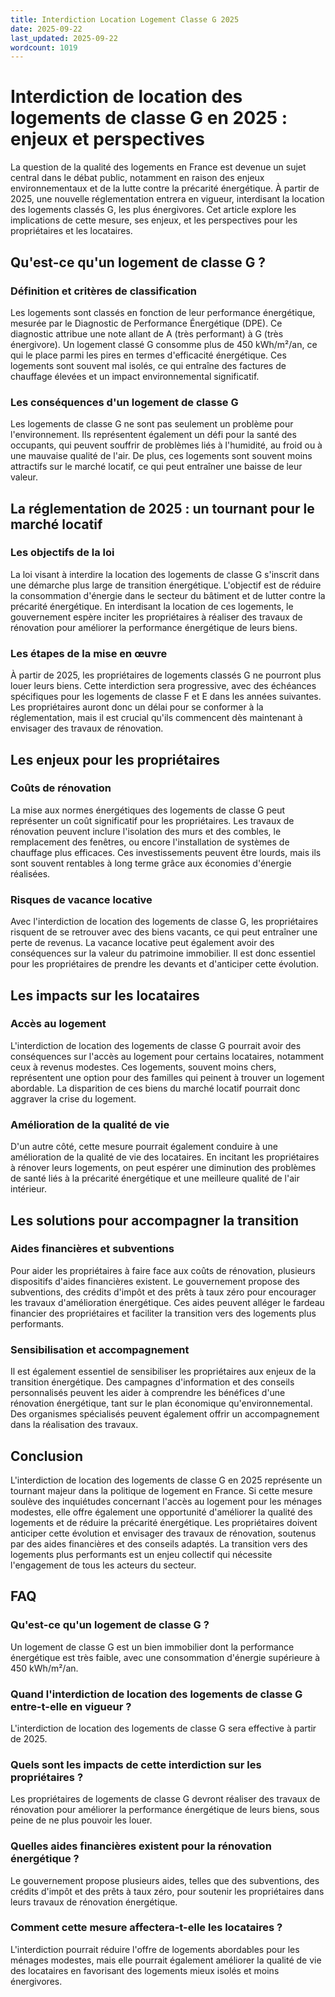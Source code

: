 ```yaml
---
title: Interdiction Location Logement Classe G 2025
date: 2025-09-22
last_updated: 2025-09-22
wordcount: 1019
---
```


# Interdiction de location des logements de classe G en 2025 : enjeux et perspectives

La question de la qualité des logements en France est devenue un sujet central dans le débat public, notamment en raison des enjeux environnementaux et de la lutte contre la précarité énergétique. À partir de 2025, une nouvelle réglementation entrera en vigueur, interdisant la location des logements classés G, les plus énergivores. Cet article explore les implications de cette mesure, ses enjeux, et les perspectives pour les propriétaires et les locataires.

## Qu'est-ce qu'un logement de classe G ?

### Définition et critères de classification

Les logements sont classés en fonction de leur performance énergétique, mesurée par le Diagnostic de Performance Énergétique (DPE). Ce diagnostic attribue une note allant de A (très performant) à G (très énergivore). Un logement classé G consomme plus de 450 kWh/m²/an, ce qui le place parmi les pires en termes d'efficacité énergétique. Ces logements sont souvent mal isolés, ce qui entraîne des factures de chauffage élevées et un impact environnemental significatif.

### Les conséquences d'un logement de classe G

Les logements de classe G ne sont pas seulement un problème pour l'environnement. Ils représentent également un défi pour la santé des occupants, qui peuvent souffrir de problèmes liés à l'humidité, au froid ou à une mauvaise qualité de l'air. De plus, ces logements sont souvent moins attractifs sur le marché locatif, ce qui peut entraîner une baisse de leur valeur.

## La réglementation de 2025 : un tournant pour le marché locatif

### Les objectifs de la loi

La loi visant à interdire la location des logements de classe G s'inscrit dans une démarche plus large de transition énergétique. L'objectif est de réduire la consommation d'énergie dans le secteur du bâtiment et de lutter contre la précarité énergétique. En interdisant la location de ces logements, le gouvernement espère inciter les propriétaires à réaliser des travaux de rénovation pour améliorer la performance énergétique de leurs biens.

### Les étapes de la mise en œuvre

À partir de 2025, les propriétaires de logements classés G ne pourront plus louer leurs biens. Cette interdiction sera progressive, avec des échéances spécifiques pour les logements de classe F et E dans les années suivantes. Les propriétaires auront donc un délai pour se conformer à la réglementation, mais il est crucial qu'ils commencent dès maintenant à envisager des travaux de rénovation.

## Les enjeux pour les propriétaires

### Coûts de rénovation

La mise aux normes énergétiques des logements de classe G peut représenter un coût significatif pour les propriétaires. Les travaux de rénovation peuvent inclure l'isolation des murs et des combles, le remplacement des fenêtres, ou encore l'installation de systèmes de chauffage plus efficaces. Ces investissements peuvent être lourds, mais ils sont souvent rentables à long terme grâce aux économies d'énergie réalisées.

### Risques de vacance locative

Avec l'interdiction de location des logements de classe G, les propriétaires risquent de se retrouver avec des biens vacants, ce qui peut entraîner une perte de revenus. La vacance locative peut également avoir des conséquences sur la valeur du patrimoine immobilier. Il est donc essentiel pour les propriétaires de prendre les devants et d'anticiper cette évolution.

## Les impacts sur les locataires

### Accès au logement

L'interdiction de location des logements de classe G pourrait avoir des conséquences sur l'accès au logement pour certains locataires, notamment ceux à revenus modestes. Ces logements, souvent moins chers, représentent une option pour des familles qui peinent à trouver un logement abordable. La disparition de ces biens du marché locatif pourrait donc aggraver la crise du logement.

### Amélioration de la qualité de vie

D'un autre côté, cette mesure pourrait également conduire à une amélioration de la qualité de vie des locataires. En incitant les propriétaires à rénover leurs logements, on peut espérer une diminution des problèmes de santé liés à la précarité énergétique et une meilleure qualité de l'air intérieur.

## Les solutions pour accompagner la transition

### Aides financières et subventions

Pour aider les propriétaires à faire face aux coûts de rénovation, plusieurs dispositifs d'aides financières existent. Le gouvernement propose des subventions, des crédits d'impôt et des prêts à taux zéro pour encourager les travaux d'amélioration énergétique. Ces aides peuvent alléger le fardeau financier des propriétaires et faciliter la transition vers des logements plus performants.

### Sensibilisation et accompagnement

Il est également essentiel de sensibiliser les propriétaires aux enjeux de la transition énergétique. Des campagnes d'information et des conseils personnalisés peuvent les aider à comprendre les bénéfices d'une rénovation énergétique, tant sur le plan économique qu'environnemental. Des organismes spécialisés peuvent également offrir un accompagnement dans la réalisation des travaux.

## Conclusion

L'interdiction de location des logements de classe G en 2025 représente un tournant majeur dans la politique de logement en France. Si cette mesure soulève des inquiétudes concernant l'accès au logement pour les ménages modestes, elle offre également une opportunité d'améliorer la qualité des logements et de réduire la précarité énergétique. Les propriétaires doivent anticiper cette évolution et envisager des travaux de rénovation, soutenus par des aides financières et des conseils adaptés. La transition vers des logements plus performants est un enjeu collectif qui nécessite l'engagement de tous les acteurs du secteur.

## FAQ

### Qu'est-ce qu'un logement de classe G ?

Un logement de classe G est un bien immobilier dont la performance énergétique est très faible, avec une consommation d'énergie supérieure à 450 kWh/m²/an.

### Quand l'interdiction de location des logements de classe G entre-t-elle en vigueur ?

L'interdiction de location des logements de classe G sera effective à partir de 2025.

### Quels sont les impacts de cette interdiction sur les propriétaires ?

Les propriétaires de logements de classe G devront réaliser des travaux de rénovation pour améliorer la performance énergétique de leurs biens, sous peine de ne plus pouvoir les louer.

### Quelles aides financières existent pour la rénovation énergétique ?

Le gouvernement propose plusieurs aides, telles que des subventions, des crédits d'impôt et des prêts à taux zéro, pour soutenir les propriétaires dans leurs travaux de rénovation énergétique.

### Comment cette mesure affectera-t-elle les locataires ?

L'interdiction pourrait réduire l'offre de logements abordables pour les ménages modestes, mais elle pourrait également améliorer la qualité de vie des locataires en favorisant des logements mieux isolés et moins énergivores.